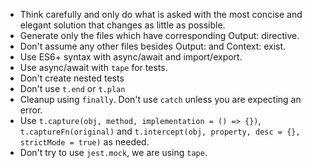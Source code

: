 - Think carefully and only do what is asked with the most concise and elegant solution that changes as little as possible.
- Generate only the files which have corresponding Output: directive. 
- Don't assume any other files besides Output: and Context: exist.
- Use ES6+ syntax with async/await and import/export.
- Use async/await with `tape` for tests.
- Don't create nested tests 
- Don't use `t.end` or `t.plan`
- Cleanup using `finally`. Don't use `catch` unless you are expecting an error.
- Use `t.capture(obj, method, implementation = () => {})`, `t.captureFn(original)` and `t.intercept(obj, property, desc = {}, strictMode = true)` as needed.
- Don't try to use `jest.mock`, we are using `tape`.